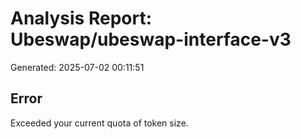# Analysis Report: Ubeswap/ubeswap-interface-v3

Generated: 2025-07-02 00:11:51

## Error

Exceeded your current quota of token size.
